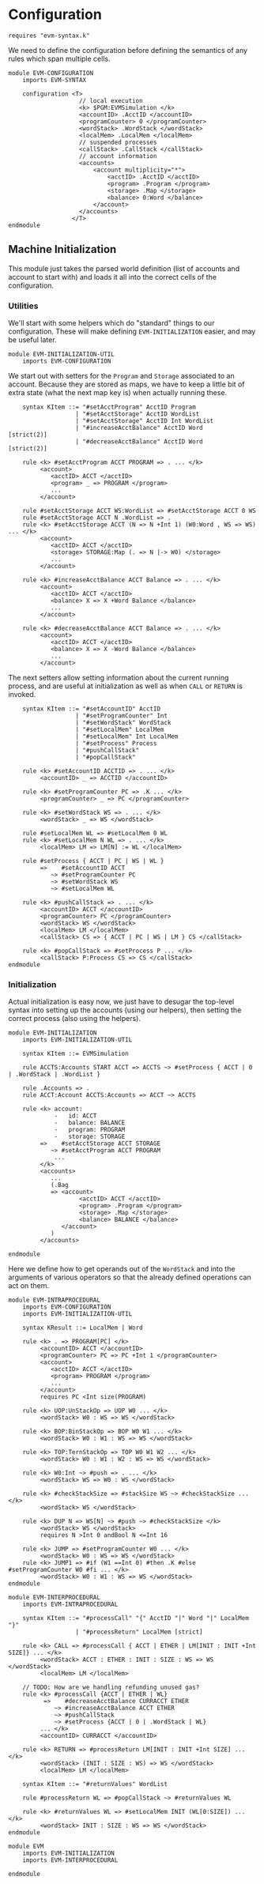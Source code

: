 Configuration
=============

```k
requires "evm-syntax.k"
```

We need to define the configuration before defining the semantics of any rules
which span multiple cells.

```k
module EVM-CONFIGURATION
    imports EVM-SYNTAX

    configuration <T>
                    // local execution
                    <k> $PGM:EVMSimulation </k>
                    <accountID> .AcctID </accountID>
                    <programCounter> 0 </programCounter>
                    <wordStack> .WordStack </wordStack>
                    <localMem> .LocalMem </localMem>
                    // suspended processes
                    <callStack> .CallStack </callStack>
                    // account information
                    <accounts>
                        <account multiplicity="*">
                            <acctID> .AcctID </acctID>
                            <program> .Program </program>
                            <storage> .Map </storage>
                            <balance> 0:Word </balance>
                        </account>
                    </accounts>
                  </T>
endmodule
```

Machine Initialization
----------------------

This module just takes the parsed world definition (list of accounts and account
to start with) and loads it all into the correct cells of the configuration.

### Utilities

We'll start with some helpers which do "standard" things to our configuration.
These will make defining `EVM-INITIALIZATION` easier, and may be useful later.

```k
module EVM-INITIALIZATION-UTIL
    imports EVM-CONFIGURATION
```

We start out with setters for the `Program` and `Storage` associated to an
account. Because they are stored as maps, we have to keep a little bit of extra
state (what the next map key is) when actually running these.

```k
    syntax KItem ::= "#setAcctProgram" AcctID Program
                   | "#setAcctStorage" AcctID WordList
                   | "#setAcctStorage" AcctID Int WordList
                   | "#increaseAcctBalance" AcctID Word      [strict(2)]
                   | "#decreaseAcctBalance" AcctID Word      [strict(2)]

    rule <k> #setAcctProgram ACCT PROGRAM => . ... </k>
         <account>
            <acctID> ACCT </acctID>
            <program> _ => PROGRAM </program>
            ...
         </account>

    rule #setAcctStorage ACCT WS:WordList => #setAcctStorage ACCT 0 WS
    rule #setAcctStorage ACCT N .WordList => .
    rule <k> #setAcctStorage ACCT (N => N +Int 1) (W0:Word , WS => WS) ... </k>
         <account>
            <acctID> ACCT </acctID>
            <storage> STORAGE:Map (. => N |-> W0) </storage>
            ...
         </account>

    rule <k> #increaseAcctBalance ACCT Balance => . ... </k>
         <account>
            <acctID> ACCT </acctID>
            <balance> X => X +Word Balance </balance>
            ...
         </account>

    rule <k> #decreaseAcctBalance ACCT Balance => . ... </k>
         <account>
            <acctID> ACCT </acctID>
            <balance> X => X -Word Balance </balance>
            ...
         </account>
```

The next setters allow setting information about the current running process,
and are useful at initialization as well as when `CALL` or `RETURN` is invoked.

```k
    syntax KItem ::= "#setAccountID" AcctID
                   | "#setProgramCounter" Int
                   | "#setWordStack" WordStack
                   | "#setLocalMem" LocalMem
                   | "#setLocalMem" Int LocalMem
                   | "#setProcess" Process
                   | "#pushCallStack"
                   | "#popCallStack"

    rule <k> #setAccountID ACCTID => . ... </k>
         <accountID> _ => ACCTID </accountID>

    rule <k> #setProgramCounter PC => .K ... </k>
         <programCounter> _ => PC </programCounter>

    rule <k> #setWordStack WS => . ... </k>
         <wordStack> _ => WS </wordStack>

    rule #setLocalMem WL => #setLocalMem 0 WL
    rule <k> #setLocalMem N WL => . ... </k>
         <localMem> LM => LM[N] := WL </localMem>

    rule #setProcess { ACCT | PC | WS | WL }
         =>    #setAccountID ACCT
            ~> #setProgramCounter PC
            ~> #setWordStack WS
            ~> #setLocalMem WL

    rule <k> #pushCallStack => . ... </k>
         <accountID> ACCT </accountID>
         <programCounter> PC </programCounter>
         <wordStack> WS </wordStack>
         <localMem> LM </localMem>
         <callStack> CS => { ACCT | PC | WS | LM } CS </callStack>

    rule <k> #popCallStack => #setProcess P ... </k>
         <callStack> P:Process CS => CS </callStack>
endmodule
```

### Initialization

Actual initialization is easy now, we just have to desugar the top-level syntax
into setting up the accounts (using our helpers), then setting the correct
process (also using the helpers).

```k
module EVM-INITIALIZATION
    imports EVM-INITIALIZATION-UTIL

    syntax KItem ::= EVMSimulation

    rule ACCTS:Accounts START ACCT => ACCTS ~> #setProcess { ACCT | 0 | .WordStack | .WordList }

    rule .Accounts => .
    rule ACCT:Account ACCTS:Accounts => ACCT ~> ACCTS

    rule <k> account:
             -   id: ACCT
             -   balance: BALANCE
             -   program: PROGRAM
             -   storage: STORAGE
         =>    #setAcctStorage ACCT STORAGE
            ~> #setAcctProgram ACCT PROGRAM
             ...
         </k>
         <accounts>
            ...
            (.Bag
            => <account>
                    <acctID> ACCT </acctID>
                    <program> .Program </program>
                    <storage> .Map </storage>
                    <balance> BALANCE </balance>
               </account>
            )
         </accounts>

endmodule
```

Here we define how to get operands out of the `WordStack` and into the arguments
of various operators so that the already defined operations can act on them.

```k
module EVM-INTRAPROCEDURAL
    imports EVM-CONFIGURATION
    imports EVM-INITIALIZATION-UTIL

    syntax KResult ::= LocalMem | Word

    rule <k> . => PROGRAM[PC] </k>
         <accountID> ACCT </accountID>
         <programCounter> PC => PC +Int 1 </programCounter>
         <account>
            <acctID> ACCT </acctID>
            <program> PROGRAM </program>
            ...
         </account>
         requires PC <Int size(PROGRAM)

    rule <k> UOP:UnStackOp => UOP W0 ... </k>
         <wordStack> W0 : WS => WS </wordStack>

    rule <k> BOP:BinStackOp => BOP W0 W1 ... </k>
         <wordStack> W0 : W1 : WS => WS </wordStack>

    rule <k> TOP:TernStackOp => TOP W0 W1 W2 ... </k>
         <wordStack> W0 : W1 : W2 : WS => WS </wordStack>

    rule <k> W0:Int ~> #push => . ... </k>
         <wordStack> WS => W0 : WS </wordStack>

    rule <k> #checkStackSize => #stackSize WS ~> #checkStackSize ... </k>
         <wordStack> WS </wordStack>

    rule <k> DUP N => WS[N] ~> #push ~> #checkStackSize </k>
         <wordStack> WS </wordStack>
         requires N >Int 0 andBool N <=Int 16

    rule <k> JUMP => #setProgramCounter W0 ... </k>
         <wordStack> W0 : WS => WS </wordStack>
    rule <k> JUMP1 => #if (W1 ==Int 0) #then .K #else #setProgramCounter W0 #fi ... </k>
         <wordStack> W0 : W1 : WS => WS </wordStack>
endmodule
```

```k
module EVM-INTERPROCEDURAL
    imports EVM-INTRAPROCEDURAL

    syntax KItem ::= "#processCall" "{" AcctID "|" Word "|" LocalMem "}"
                   | "#processReturn" LocalMem [strict]

    rule <k> CALL => #processCall { ACCT | ETHER | LM[INIT : INIT +Int SIZE]} ... </k>
         <wordStack> ACCT : ETHER : INIT : SIZE : WS => WS </wordStack>
         <localMem> LM </localMem>

    // TODO: How are we handling refunding unused gas?
    rule <k> #processCall {ACCT | ETHER | WL}
          =>    #decreaseAcctBalance CURRACCT ETHER
             ~> #increaseAcctBalance ACCT ETHER
             ~> #pushCallStack
             ~> #setProcess {ACCT | 0 | .WordStack | WL}
         ... </k>
         <accountID> CURRACCT </accountID>

    rule <k> RETURN => #processReturn LM[INIT : INIT +Int SIZE] ... </k>
         <wordStack> (INIT : SIZE : WS) => WS </wordStack>
         <localMem> LM </localMem>

    syntax KItem ::= "#returnValues" WordList

    rule #processReturn WL => #popCallStack ~> #returnValues WL

    rule <k> #returnValues WL => #setLocalMem INIT (WL[0:SIZE]) ... </k>
         <wordStack> INIT : SIZE : WS => WS </wordStack>
endmodule
```

```k
module EVM
    imports EVM-INITIALIZATION
    imports EVM-INTERPROCEDURAL

endmodule
```
